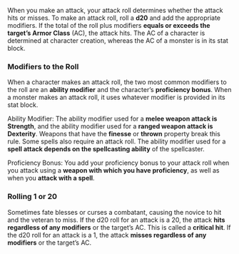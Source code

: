 When you make an attack, your attack roll determines whether the attack hits or misses. To make an attack roll, roll a **d20** and add the appropriate modifiers. If the total of the roll plus modifiers **equals or exceeds the target’s Armor Class** (AC), the attack hits. The AC of a character is determined at character creation, whereas the AC of a monster is in its stat block.
### Modifiers to the Roll
When a character makes an attack roll, the two most common modifiers to the roll are an **ability modifier** and the character’s **proficiency bonus**. When a monster makes an attack roll, it uses whatever modifier is provided in its stat block.

Ability Modifier: The ability modifier used for a **melee weapon attack is Strength**, and the ability modifier used for a **ranged weapon attack is Dexterity**. Weapons that have the **finesse** or **thrown** property break this rule. Some spells also require an attack roll. The ability modifier used for a **spell attack depends on the spellcasting ability** of the spellcaster.

Proficiency Bonus: You add your proficiency bonus to your attack roll when you attack using a **weapon with which you have proficiency**, as well as when you **attack with a spell**.
### Rolling 1 or 20
Sometimes fate blesses or curses a combatant, causing the novice to hit and the veteran to miss. If the d20 roll for an attack is a 20, the attack **hits regardless of any modifiers** or the target’s AC. This is called a **critical hit**. If the d20 roll for an attack is a 1, the attack **misses regardless of any modifiers** or the target’s AC.
